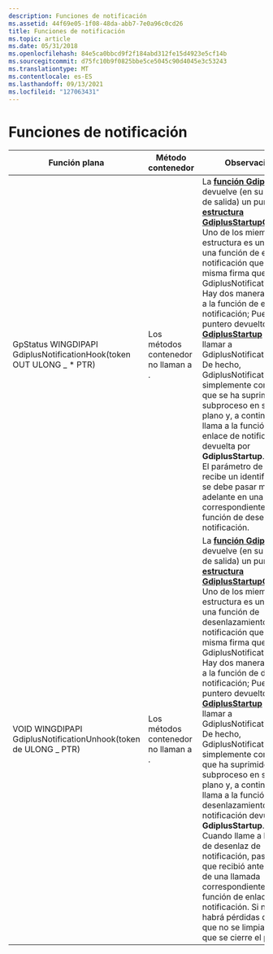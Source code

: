```yaml
---
description: Funciones de notificación
ms.assetid: 44f69e05-1f08-48da-abb7-7e0a96c0cd26
title: Funciones de notificación
ms.topic: article
ms.date: 05/31/2018
ms.openlocfilehash: 84e5ca0bbcd9f2f184abd312fe15d4923e5cf14b
ms.sourcegitcommit: d75fc10b9f0825bbe5ce5045c90d4045e3c53243
ms.translationtype: MT
ms.contentlocale: es-ES
ms.lasthandoff: 09/13/2021
ms.locfileid: "127063431"
---
```

# <a name="notification-functions"></a>Funciones de notificación



| Función plana                                                                  | Método contenedor                            | Observaciones                                                                                                                                                                                                                                                                                                                                                                                                                                                                                                                                                                                                                                                                                                                                                                                                                                                                                                                                                                                                                                                                                    |
|--------------------------------------------------------------------------------|-------------------------------------------|--------------------------------------------------------------------------------------------------------------------------------------------------------------------------------------------------------------------------------------------------------------------------------------------------------------------------------------------------------------------------------------------------------------------------------------------------------------------------------------------------------------------------------------------------------------------------------------------------------------------------------------------------------------------------------------------------------------------------------------------------------------------------------------------------------------------------------------------------------------------------------------------------------------------------------------------------------------------------------------------------------------------------------------------------------------------------------------------|
| GpStatus WINGDIPAPI GdiplusNotificationHook(token OUT ULONG \_ \* PTR)<br/> | Los métodos contenedor no llaman a .<br/> | La [**función GdiplusStartup**](/windows/desktop/api/Gdiplusinit/nf-gdiplusinit-gdiplusstartup) devuelve (en su parámetro de salida) un puntero a una [**estructura GdiplusStartupOutput.**](/windows/desktop/api/Gdiplusinit/ns-gdiplusinit-gdiplusstartupoutput) Uno de los miembros de la estructura es un puntero a una función de enlace de notificación que tiene la misma firma que GdiplusNotificationHook.<br/> Hay dos maneras de llamar a la función de enlace de notificación; Puede usar el puntero devuelto por [**GdiplusStartup**](/windows/desktop/api/Gdiplusinit/nf-gdiplusinit-gdiplusstartup) o puede llamar a GdiplusNotificationHook. De hecho, GdiplusNotificationHook simplemente comprueba que se ha suprimido el subproceso en segundo plano y, a continuación, llama a la función de enlace de notificación devuelta por **GdiplusStartup**.<br/> El parámetro de token recibe un identificador que se debe pasar más adelante en una llamada correspondiente a la función de desenlaz de notificación.<br/>                                                                                                                                         |
| VOID WINGDIPAPI GdiplusNotificationUnhook(token de ULONG \_ PTR)<br/>         | Los métodos contenedor no llaman a .<br/> | La [**función GdiplusStartup**](/windows/desktop/api/Gdiplusinit/nf-gdiplusinit-gdiplusstartup) devuelve (en su parámetro de salida) un puntero a una [**estructura GdiplusStartupOutput.**](/windows/desktop/api/Gdiplusinit/ns-gdiplusinit-gdiplusstartupoutput) Uno de los miembros de la estructura es un puntero a una función de desenlazamiento de notificación que tiene la misma firma que GdiplusNotificationUnhook.<br/> Hay dos maneras de llamar a la función de desenlaz de notificación; Puede usar el puntero devuelto por [**GdiplusStartup**](/windows/desktop/api/Gdiplusinit/nf-gdiplusinit-gdiplusstartup) o puede llamar a GdiplusNotificationUnhook. De hecho, GdiplusNotificationUnhook simplemente comprueba que ha suprimido el subproceso en segundo plano y, a continuación, llama a la función de desenlazamiento de notificación devuelta por **GdiplusStartup**.<br/> Cuando llame a la función de desenlaz de notificación, pase el token que recibió anteriormente de una llamada correspondiente a la función de enlace de notificación. Si no lo hace, habrá pérdidas de recursos que no se limpiarán hasta que se cierre el proceso.<br/> |



 

 

 




